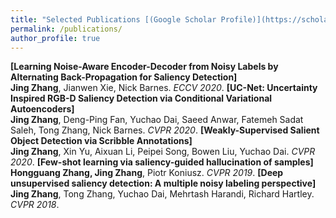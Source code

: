 ```yaml
---
title: "Selected Publications [(Google Scholar Profile)](https://scholar.google.com.au/citations?user=Qa1DMv8AAAAJ&hl=en)"
permalink: /publications/
author_profile: true
---
```

<b>[Learning Noise-Aware Encoder-Decoder from Noisy Labels by Alternating Back-Propagation for Saliency Detection]</b> <br> 
<b>Jing Zhang</b>, Jianwen Xie, Nick Barnes.
<i>ECCV 2020</i>.
<b>[UC-Net: Uncertainty Inspired RGB-D Saliency Detection via Conditional Variational Autoencoders]</b> <br> 
<b>Jing Zhang</b>, Deng-Ping Fan, Yuchao Dai, Saeed Anwar, Fatemeh Sadat Saleh, Tong Zhang, Nick Barnes.
<i>CVPR 2020</i>.
<b>[Weakly-Supervised Salient Object Detection via Scribble Annotations]</b> <br> 
<b>Jing Zhang</b>, Xin Yu, Aixuan Li, Peipei Song, Bowen Liu, Yuchao Dai.
<i>CVPR 2020</i>.
<b>[Few-shot learning via saliency-guided hallucination of samples]</b> <br> 
<b>Hongguang Zhang, Jing Zhang</b>, Piotr Koniusz.
<i>CVPR 2019</i>.
<b>[Deep unsupervised saliency detection: A multiple noisy labeling perspective]</b> <br> 
<b>Jing Zhang</b>, Tong Zhang, Yuchao Dai, Mehrtash Harandi, Richard Hartley.
<i>CVPR 2018</i>.
